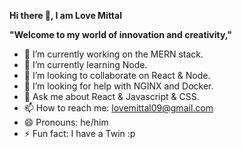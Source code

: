 **Hi there 👋, I am Love Mittal**

**"Welcome to my world of innovation and creativity,"**

- 🔭 I’m currently working on the MERN stack.
- 🌱 I’m currently learning Node.
- 👯 I’m looking to collaborate on React & Node.
- 🤔 I’m looking for help with NGINX and Docker.
- 💬 Ask me about React & Javascript & CSS.
- 📫 How to reach me: lovemittal09@gmail.com
- 😄 Pronouns: he/him
- ⚡ Fun fact: I have a Twin :p

<!--
**lovemittal01/lovemittal01** is a ✨ _special_ ✨ repository because its `README.md` (this file) appears on your GitHub profile.
Here are some ideas to get you started:
- 🔭 I’m currently working on ...
- 🌱 I’m currently learning ...
- 👯 I’m looking to collaborate on ...
- 🤔 I’m looking for help with ...
- 💬 Ask me about ...
- 📫 How to reach me: ...
- 😄 Pronouns: ...
- ⚡ Fun fact: ...
-->
